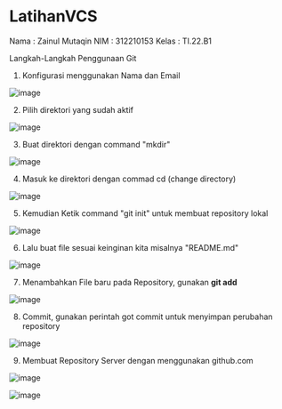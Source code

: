 # LatihanVCS
Nama  : Zainul Mutaqin 
NIM   : 312210153
Kelas : TI.22.B1

Langkah-Langkah Penggunaan Git
1. Konfigurasi menggunakan Nama dan Email

![image](https://user-images.githubusercontent.com/115475424/196045383-4a27db6e-743b-41d2-8149-d5a301d0c42c.png)

2. Pilih direktori yang sudah aktif

![image](https://user-images.githubusercontent.com/115475424/196046414-8e4f7cbd-e85c-4ab6-a417-e16ee10187d9.png)

3. Buat direktori dengan command "mkdir"

![image](https://user-images.githubusercontent.com/115475424/196045755-48935e54-2f76-428d-acaf-8f22f285c30e.png)


4. Masuk ke direktori dengan commad cd (change directory)

![image](https://user-images.githubusercontent.com/115475424/196045837-36f084ea-e062-4ff5-b0fc-5cc6cefb118e.png)

5. Kemudian Ketik command "git init" untuk membuat repository lokal

![image](https://user-images.githubusercontent.com/115475424/196045923-11f58f71-4215-45ab-af6f-eceab17d43a9.png)

6. Lalu buat file sesuai keinginan kita misalnya "README.md"

![image](https://user-images.githubusercontent.com/115475424/196047237-81e387ae-2969-47c0-a835-00211dbd8d59.png)


7. Menambahkan File baru pada Repository, gunakan **git add**

![image](https://user-images.githubusercontent.com/115475424/196047914-364045b0-432c-453b-8c67-007165961918.png)

8. Commit, gunakan perintah got commit untuk menyimpan perubahan repository

![image](https://user-images.githubusercontent.com/115475424/196048062-cb6aa0f9-b003-4d5a-be01-e9ffc226951f.png)

9. Membuat Repository Server dengan menggunakan github.com

![image](https://user-images.githubusercontent.com/115475424/196048316-a47902ff-6db7-4168-9b36-b13625e5ce85.png)


![image](https://user-images.githubusercontent.com/115475424/196048294-e5b98b14-46f6-470d-932d-261be78544e1.png)




